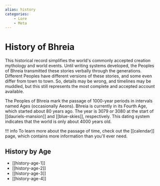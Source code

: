 ```yaml
---
alias: history
categories:
    - Lore
    - Meta
---
```

# History of Bhreia

This historical record simplifies the world's commonly accepted creation mythology and world events. Until writing systems developed, the Peoples of Bhreia transmitted these stories verbally through the generations. Different Peoples have different versions of these stories, and some even differ from town to town. So, details may be wrong, and timelines may be muddled, but this still represents the most complete and accepted account available.

The Peoples of Bhreia mark the passage of 1000-year periods in intervals named Ages (occasionally Aeons). Bhreia is currently in its Fourth Age, which started about 80 years ago. The year is 3079 or 3080 at the start of [[dauriels-mansion]] and [[blue-skies]], respectively. This dating system indicates that the world is only about 4000 years old.

!!! info
    To learn more about the passage of time, check out the [[calendar]] page, which contains more information than you'll ever need.

## History by Age

- [[history-age-1]]
- [[history-age-2]]
- [[history-age-3]]
- [[history-age-4]]
